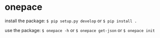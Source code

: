 # onepace

install the package:
`$ pip setup.py develop`
or
`$ pip install .`

use the package:
`$ onepace -h`
or
`$ onepace get-json`
or
`$ onepace init`